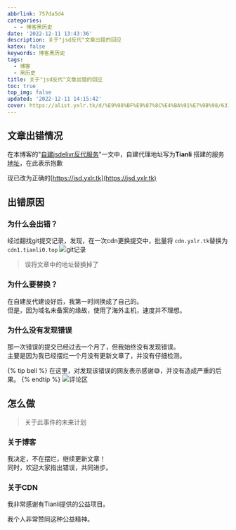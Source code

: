 ```yaml
---
abbrlink: 757da5d4
categories:
  - - 博客黑历史
date: '2022-12-11 13:43:36'
description: 关于"jsd反代"文章出错的回应
katex: false
keywords: 博客黑历史
tags:
  - 博客
  - 黑历史
title: 关于"jsd反代"文章出错的回应
toc: true
top_img: false
updated: '2022-12-11 14:15:42'
cover: https://alist.yxlr.tk/d/%E9%98%BF%E9%87%8C%E4%BA%91%E7%9B%98/6315e138164d8.webp?sign=UoI801k_5_IxTK6OZ4ouFAI5GTRDYV_vmcChVn48doU=:0
---
```


## 文章出错情况

在本博客的"[自建jsdelivr反代服务](https://www.yxlr.tk/post/7db9c141.html)"一文中，自建代理地址写为**Tianli**
搭建的服务[地址](https://cdn1.tianli0.top)，在此表示抱歉

现已改为正确的[https://jsd.yxlr.tk](https://jsd.yxlr.tk)

## 出错原因

### 为什么会出错？

经过翻找git提交记录，发现，在一次cdn更换提交中，批量将 `cdn.yxlr.tk`替换为 `cdn1.tianli0.top`
![git记录][1]

> 误将文章中的地址替换掉了

### 为什么要替换？
在自建反代建设好后，我第一时间换成了自己的。</br>
但是，因为域名未备案的缘故，使用了海外主机，速度并不理想。
### 为什么没有发现错误
那一次错误的提交已经过去一个月了，但我始终没有发现错误。</br>
主要是因为我已经摆烂一个月没有更新文章了，并没有仔细检测。

{% tip bell %}
在这里，对发现该错误的网友表示感谢😅，并没有造成严重的后果。
{% endtip %}
![评论区][2]

## 怎么做
> 关于此事件的未来计划

### 关于博客
我决定，不在摆烂，继续更新文章！</br>
同时，欢迎大家指出错误，共同进步。

### 关于CDN
我非常感谢有Tianli提供的公益项目。

我个人非常赞同这种公益精神。

[1]: https://npm.elemecdn.com/yxlr-images@1.1.1/yxlr.6zhs5026qak0.jpg
[2]: https://npm.elemecdn.com/yxlr-images@1.1.1/yxlr.62dkuzy7qo40.jpg